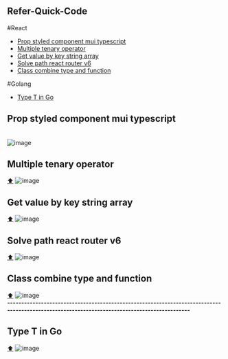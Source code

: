 ## <strong id="up">Refer-Quick-Code</strong>
#React
<br/>
<ul>
<li>
<a href="#prop-style">Prop styled component mui typescript</a>
</li>
 <li>
<a href="#mutiple-tenary">Multiple tenary operator</a>
</li>
<li>
<a href="#get-key-string-array">Get value by key string array</a>
</li>
<li>
<a href="#handlePath">Solve path react router v6</a>
</li>
<li>
<a href="#classCombine">Class combine type and function</a>
</li>
</ul>
#Golang
<br/>
<ul>
<li>
<a href="#typeTGo">Type T in Go</a>
</li>
</ul>
<h2 id="prop-style">Prop styled component mui typescript</h2>
 <br/>
<img src="https://user-images.githubusercontent.com/97892253/197729845-0f7b4a51-12af-4b4c-86ec-2ac2bf68c68b.png" alt="image" width={200} height={200}/>
<br/>
<h2 id="mutiple-tenary">Multiple tenary operator</h2><a href="#up">⬆️</a> 
<img src="https://user-images.githubusercontent.com/97892253/199876311-5402052d-c307-4ae3-8d62-09778317d83d.png" alt="image" width={200} height={200}/>
<br/>
<h2 id="get-key-string-array">Get value by key string array</h2><a href="#up">⬆️</a> 
<img src="https://user-images.githubusercontent.com/97892253/199945390-147ca8c7-9eea-45c8-8f64-595bd0a4a7a9.png" alt="image" width={200} height={200}/>
<br/>
<h2 id="handlePath">Solve path react router v6</h2><a href="#up">⬆️</a> 
<img src="https://user-images.githubusercontent.com/97892253/200101232-d2940bbe-1fff-441d-8b28-218d4b7ce9c8.png" alt="image" width={200} height={200}/>
<h2 id="classCombine">Class combine type and function</h2><a href="#up">⬆️</a> 
<img src="https://user-images.githubusercontent.com/97892253/202183617-6a8859ff-c760-4f08-9f13-ca50190c0b36.png" alt="image" width={200} height={200}/>
<br/>
<strong>---------------------------------------------------------------------------------------------------------------------------------------------</strong>
<h2 id="typeTGo">Type T in Go</h2><a href="#up">⬆️</a> 
<img src="https://user-images.githubusercontent.com/97892253/203666154-b492dd4d-fd3d-4a3c-9516-0a4843468b92.png" alt="image" width={200} height={200}/>
